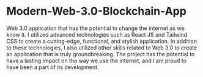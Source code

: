 # Modern-Web-3.0-Blockchain-App


Web 3.0 application that has the potential to change the internet as we know it. I utilized advanced technologies such as React JS and Tailwind CSS to create a cutting-edge, functional, and stylish application. In addition to these technologies, I also utilized other skills related to Web 3.0 to create an application that is truly groundbreaking. The project has the potential to have a lasting impact on the way we use the internet, and I am proud to have been a part of its development.
